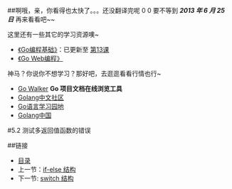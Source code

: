 ##啊哦，亲，你看得也太快了。。。还没翻译完呢 0 0
要不等到 ***2013 年 6 月 25 日*** 再来看看吧~~

这里还有一些其它的学习资源噢~

 - [《Go编程基础》](https://github.com/Unknwon/go-fundamental-programming)：已更新至 [第13课](https://github.com/Unknwon/go-fundamental-programming/blob/master/lectures/lecture12.md) 
 - [《Go Web编程》](https://github.com/astaxie/build-web-application-with-golang)

神马？你说你不想学习？那好吧，去逛逛看看行情也行~

- [Go Walker](http://gowalker.org) **Go 项目文档在线浏览工具**
- [Golang中文社区](http://bbs.mygolang.com/forum.php)
- [Go语言学习园地](http://studygolang.com/)
- [Golang中国](http://golang.tc)

#5.2 测试多返回值函数的错误

##链接
- [目录](directory.md)
- 上一节：[if-else 结构](05.1.md)
- 下一节: [switch 结构](05.3.md)